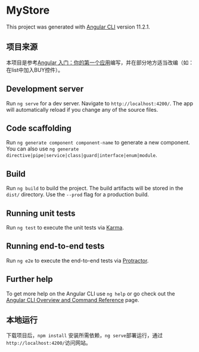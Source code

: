 # MyStore

This project was generated with [Angular CLI](https://github.com/angular/angular-cli) version 11.2.1.

## 项目来源

本项目是参考[Angular 入门：你的第一个应用](https://angular.cn/start)编写，并在部分地方适当改编（如：在list中加入BUY控件）。

## Development server

Run `ng serve` for a dev server. Navigate to `http://localhost:4200/`. The app will automatically reload if you change any of the source files.

## Code scaffolding

Run `ng generate component component-name` to generate a new component. You can also use `ng generate directive|pipe|service|class|guard|interface|enum|module`.

## Build

Run `ng build` to build the project. The build artifacts will be stored in the `dist/` directory. Use the `--prod` flag for a production build.

## Running unit tests

Run `ng test` to execute the unit tests via [Karma](https://karma-runner.github.io).

## Running end-to-end tests

Run `ng e2e` to execute the end-to-end tests via [Protractor](http://www.protractortest.org/).

## Further help

To get more help on the Angular CLI use `ng help` or go check out the [Angular CLI Overview and Command Reference](https://angular.io/cli) page.

## 本地运行
下载项目后，`npm install` 安装所需依赖，`ng serve`部署运行，通过`http://localhost:4200/`访问网站。